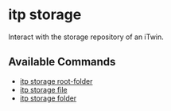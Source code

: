 # itp storage

Interact with the storage repository of an iTwin.

## Available Commands

- [itp storage root-folder](docs/storage/root-folder.md)
- [itp storage file](docs/storage/file/overview.md)
- [itp storage folder](docs/storage/folder/overview.md)
